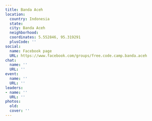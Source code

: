 ```yaml
---
title: Banda Aceh
location:
  country: Indonesia
  state: 
  city: Banda Aceh
  neighborhood: 
  coordinates: 5.552846, 95.319291
  plusCode: ''
social:
  name: Facebook page
  URL: https://www.facebook.com/groups/free.code.camp.banda.aceh
chat:
  name: ''
  URL: ''
event:
  name: ''
  URL: ''
leaders:
- name: ''
  URL: ''
photos:
  old: 
  cover: ''
---
```


